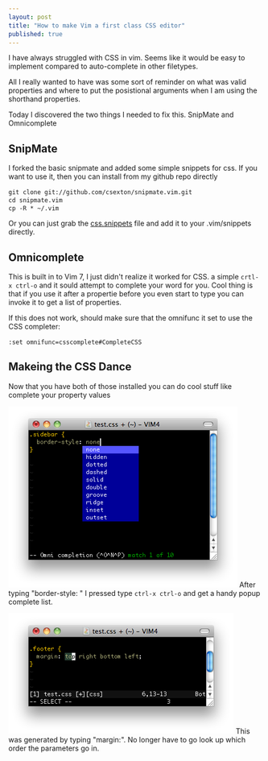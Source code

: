```yaml
---
layout: post
title: "How to make Vim a first class CSS editor"
published: true
---
```


I have always struggled with CSS in vim. Seems like it would be easy to implement compared to auto-complete in other filetypes. 

All I really wanted to have was some sort of reminder on what was valid properties and where to put the posistional arguments when I am using the shorthand properties. 

Today I discovered the two things I needed to fix this. SnipMate and Omnicomplete

## SnipMate

I forked the basic snipmate and added some simple snippets for css. If you want to use it, then you can install from my github repo directly

    git clone git://github.com/csexton/snipmate.vim.git
    cd snipmate.vim
    cp -R * ~/.vim

Or you can just grab the [css.snippets](http://github.com/csexton/snipmate.vim/blob/master/snippets/css.snippets) file and add it to your .vim/snippets directly.

## Omnicomplete

This is built in to Vim 7, I just didn't realize it worked for CSS. a simple `crtl-x ctrl-o` and it sould attempt to complete your word for you. Cool thing is that if you use it after a propertie before you even start to type you can invoke it to get a list of properties.

If this does not work, should make sure that the omnifunc it set to use the CSS completer:

    :set omnifunc=csscomplete#CompleteCSS

## Makeing the CSS Dance

Now that you have both of those installed you can do cool stuff like complete your property values

![Vim CSS Property Value](/images/vim-css-prop-value.png)
After typing "border-style: " I pressed type `ctrl-x ctrl-o` and get a handy popup complete list.

![Vim CSS Snipet](/images/vim-css-snip.png)
This was generated by typing "margin:<tab>". No longer have to go look up which order the parameters go in.



